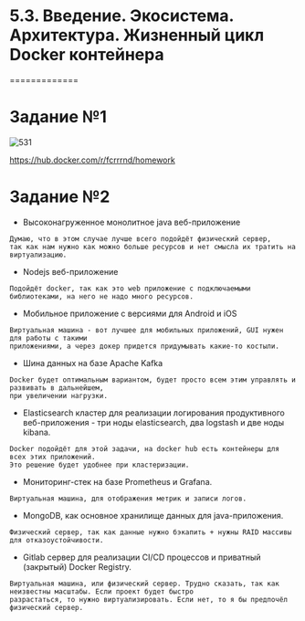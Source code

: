 # 5.3. Введение. Экосистема. Архитектура. Жизненный цикл Docker контейнера
=============

# Задание №1

![531](https://user-images.githubusercontent.com/93032289/153710144-64efd830-9c5e-4e0b-afd3-ac8d8211970e.jpg)

https://hub.docker.com/r/fcrrrnd/homework

# Задание №2

   - Высоконагруженное монолитное java веб-приложение
   ```
   Думаю, что в этом случае лучше всего подойдёт физический сервер,     
   так как нам нужно как можно больше ресурсов и нет смысла их тратить на виртуализацию.
   ```
   - Nodejs веб-приложение
   ```
   Подойдёт docker, так как это web приложение с подключаемыми библиотеками, на него не надо много ресурсов.
   ```
   - Мобильное приложение c версиями для Android и iOS
   ```
   Виртуальная машина - вот лучшее для мобильных приложений, GUI нужен для работы с такими    
   приложениями, а через докер придется придумывать какие-то костыли.
   ```
   - Шина данных на базе Apache Kafka
   ```
   Docker будет оптимальным вариантом, будет просто всем этим управлять и развивать в дальнейшем,    
   при увеличении нагрузки.
   ```
   - Elasticsearch кластер для реализации логирования продуктивного веб-приложения - три ноды elasticsearch, два logstash и две ноды kibana.
   ```
   Docker подойдёт для этой задачи, на docker hub есть контейнеры для всех этих приложений.    
   Это решение будет удобнее при кластеризации. 
   ```
   - Мониторинг-стек на базе Prometheus и Grafana.
   ```
   Виртуальная машина, для отображения метрик и записи логов.
   ```
   - MongoDB, как основное хранилище данных для java-приложения.
   ```
   Физический сервер, так как данные нужно бэкапить + нужны RAID массивы для отказоустойчивости.
   ```
   - Gitlab сервер для реализации CI/CD процессов и приватный (закрытый) Docker Registry.
   ```
   Виртуальная машина, или физический сервер. Трудно сказать, так как неизвестны масштабы. Если проект будет быстро    
   разрастаться, то нужно виртуализировать. Если нет, то я бы предпочёл физический сервер.
   ```
